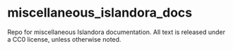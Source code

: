 # miscellaneous_islandora_docs

Repo for miscellaneous Islandora documentation. All text is released under a CC0 license, unless otherwise noted.
